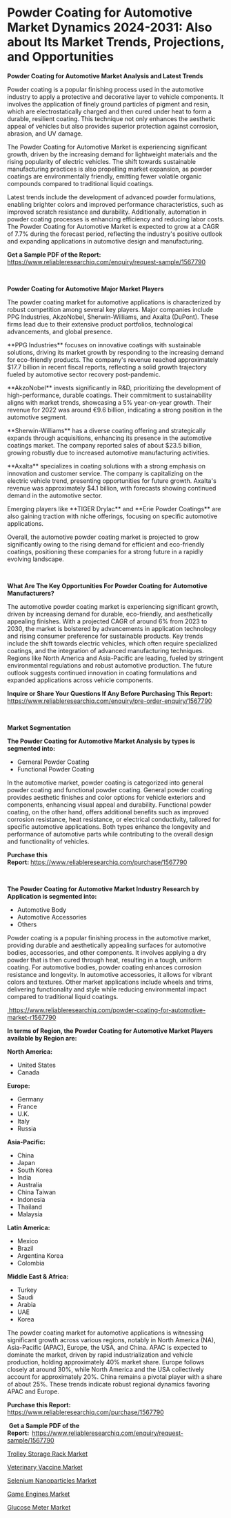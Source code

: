 <p><h1>Powder Coating for Automotive Market Dynamics 2024-2031: Also about Its Market Trends, Projections, and Opportunities</h1></p><p><strong>Powder Coating for Automotive Market Analysis and Latest Trends</strong></p>
<p><p>Powder coating is a popular finishing process used in the automotive industry to apply a protective and decorative layer to vehicle components. It involves the application of finely ground particles of pigment and resin, which are electrostatically charged and then cured under heat to form a durable, resilient coating. This technique not only enhances the aesthetic appeal of vehicles but also provides superior protection against corrosion, abrasion, and UV damage.</p><p>The Powder Coating for Automotive Market is experiencing significant growth, driven by the increasing demand for lightweight materials and the rising popularity of electric vehicles. The shift towards sustainable manufacturing practices is also propelling market expansion, as powder coatings are environmentally friendly, emitting fewer volatile organic compounds compared to traditional liquid coatings.</p><p>Latest trends include the development of advanced powder formulations, enabling brighter colors and improved performance characteristics, such as improved scratch resistance and durability. Additionally, automation in powder coating processes is enhancing efficiency and reducing labor costs. The Powder Coating for Automotive Market is expected to grow at a CAGR of 7.7% during the forecast period, reflecting the industry's positive outlook and expanding applications in automotive design and manufacturing.</p></p>
<p><strong>Get a Sample PDF of the Report:&nbsp;</strong> <a href="https://www.reliableresearchiq.com/enquiry/request-sample/1567790?utm_campaign=104&utm_medium=2&utm_source=Github&utm_content=ia&utm_term=07122024&utm_id=powder-coating-for-automotive">https://www.reliableresearchiq.com/enquiry/request-sample/1567790</a></p>
<p>&nbsp;</p>
<p><strong>Powder Coating for Automotive Major Market Players</strong></p>
<p><p>The powder coating market for automotive applications is characterized by robust competition among several key players. Major companies include PPG Industries, AkzoNobel, Sherwin-Williams, and Axalta (DuPont). These firms lead due to their extensive product portfolios, technological advancements, and global presence.</p><p>**PPG Industries** focuses on innovative coatings with sustainable solutions, driving its market growth by responding to the increasing demand for eco-friendly products. The company's revenue reached approximately $17.7 billion in recent fiscal reports, reflecting a solid growth trajectory fueled by automotive sector recovery post-pandemic.</p><p>**AkzoNobel** invests significantly in R&D, prioritizing the development of high-performance, durable coatings. Their commitment to sustainability aligns with market trends, showcasing a 5% year-on-year growth. Their revenue for 2022 was around €9.6 billion, indicating a strong position in the automotive segment.</p><p>**Sherwin-Williams** has a diverse coating offering and strategically expands through acquisitions, enhancing its presence in the automotive coatings market. The company reported sales of about $23.5 billion, growing robustly due to increased automotive manufacturing activities.</p><p>**Axalta** specializes in coating solutions with a strong emphasis on innovation and customer service. The company is capitalizing on the electric vehicle trend, presenting opportunities for future growth. Axalta's revenue was approximately $4.1 billion, with forecasts showing continued demand in the automotive sector.</p><p>Emerging players like **TIGER Drylac** and **Erie Powder Coatings** are also gaining traction with niche offerings, focusing on specific automotive applications.</p><p>Overall, the automotive powder coating market is projected to grow significantly owing to the rising demand for efficient and eco-friendly coatings, positioning these companies for a strong future in a rapidly evolving landscape.</p></p>
<p>&nbsp;</p>
<p><strong>What Are The Key Opportunities For Powder Coating for Automotive Manufacturers?</strong></p>
<p><p>The automotive powder coating market is experiencing significant growth, driven by increasing demand for durable, eco-friendly, and aesthetically appealing finishes. With a projected CAGR of around 6% from 2023 to 2030, the market is bolstered by advancements in application technology and rising consumer preference for sustainable products. Key trends include the shift towards electric vehicles, which often require specialized coatings, and the integration of advanced manufacturing techniques. Regions like North America and Asia-Pacific are leading, fueled by stringent environmental regulations and robust automotive production. The future outlook suggests continued innovation in coating formulations and expanded applications across vehicle components.</p></p>
<p><strong>Inquire or Share Your Questions If Any Before Purchasing This Report:</strong> <a href="https://www.reliableresearchiq.com/enquiry/pre-order-enquiry/1567790?utm_campaign=104&utm_medium=2&utm_source=Github&utm_content=ia&utm_term=07122024&utm_id=powder-coating-for-automotive">https://www.reliableresearchiq.com/enquiry/pre-order-enquiry/1567790</a></p>
<p>&nbsp;</p>
<p><strong>Market Segmentation</strong></p>
<p><strong>The Powder Coating for Automotive Market Analysis by types is segmented into:</strong></p>
<p><ul><li>Gerneral Powder Coating</li><li>Functional Powder Coating</li></ul></p>
<p><p>In the automotive market, powder coating is categorized into general powder coating and functional powder coating. General powder coating provides aesthetic finishes and color options for vehicle exteriors and components, enhancing visual appeal and durability. Functional powder coating, on the other hand, offers additional benefits such as improved corrosion resistance, heat resistance, or electrical conductivity, tailored for specific automotive applications. Both types enhance the longevity and performance of automotive parts while contributing to the overall design and functionality of vehicles.</p></p>
<p><strong>Purchase this Report:&nbsp;</strong><a href="https://www.reliableresearchiq.com/purchase/1567790?utm_campaign=104&utm_medium=2&utm_source=Github&utm_content=ia&utm_term=07122024&utm_id=powder-coating-for-automotive">https://www.reliableresearchiq.com/purchase/1567790</a></p>
<p>&nbsp;</p>
<p><strong>The Powder Coating for Automotive Market Industry Research by Application is segmented into:</strong></p>
<p><ul><li>Automotive Body</li><li>Automotive Accessories</li><li>Others</li></ul></p>
<p><p>Powder coating is a popular finishing process in the automotive market, providing durable and aesthetically appealing surfaces for automotive bodies, accessories, and other components. It involves applying a dry powder that is then cured through heat, resulting in a tough, uniform coating. For automotive bodies, powder coating enhances corrosion resistance and longevity. In automotive accessories, it allows for vibrant colors and textures. Other market applications include wheels and trims, delivering functionality and style while reducing environmental impact compared to traditional liquid coatings.</p></p>
<p><a href="https://www.reliableresearchiq.com/powder-coating-for-automotive-market-r1567790?utm_campaign=104&utm_medium=2&utm_source=Github&utm_content=ia&utm_term=07122024&utm_id=powder-coating-for-automotive">&nbsp;https://www.reliableresearchiq.com/powder-coating-for-automotive-market-r1567790</a></p>
<p><strong>In terms of Region, the Powder Coating for Automotive Market Players available by Region are:</strong></p>
<p>
    <p> <strong> North America: </strong>
        <ul>
            <li>United States</li>
            <li>Canada</li>
        </ul>
        </p> 
    <p> <strong> Europe: </strong>
        <ul>
            <li>Germany</li>
            <li>France</li>
            <li>U.K.</li>
            <li>Italy</li>
            <li>Russia</li>
        </ul>
        </p> 
    <p> <strong> Asia-Pacific: </strong>
        <ul>
            <li>China</li>
            <li>Japan</li>
            <li>South Korea</li>
            <li>India</li>
            <li>Australia</li>
            <li>China Taiwan</li>
            <li>Indonesia</li>
            <li>Thailand</li>
            <li>Malaysia</li>
        </ul>
        </p> 
    <p> <strong> Latin America: </strong>
        <ul>
            <li>Mexico</li>
            <li>Brazil</li>
            <li>Argentina Korea</li>
            <li>Colombia</li>
        </ul>
        </p> 
    <p> <strong> Middle East & Africa: </strong>
        <ul>
            <li>Turkey</li>
            <li>Saudi</li>
            <li>Arabia</li>
            <li>UAE</li>
            <li>Korea</li>
        </ul>
    </p>
    </p>
<p><p>The powder coating market for automotive applications is witnessing significant growth across various regions, notably in North America (NA), Asia-Pacific (APAC), Europe, the USA, and China. APAC is expected to dominate the market, driven by rapid industrialization and vehicle production, holding approximately 40% market share. Europe follows closely at around 30%, while North America and the USA collectively account for approximately 20%. China remains a pivotal player with a share of about 25%. These trends indicate robust regional dynamics favoring APAC and Europe.</p></p>
<p><strong>Purchase this Report: </strong><a href="https://www.reliableresearchiq.com/purchase/1567790?utm_campaign=104&utm_medium=2&utm_source=Github&utm_content=ia&utm_term=07122024&utm_id=powder-coating-for-automotive">https://www.reliableresearchiq.com/purchase/1567790</a></p>
<p>&nbsp;<strong>Get a Sample PDF of the Report:&nbsp;&nbsp;</strong><a href="https://www.reliableresearchiq.com/enquiry/request-sample/1567790?utm_campaign=104&utm_medium=2&utm_source=Github&utm_content=ia&utm_term=07122024&utm_id=powder-coating-for-automotive">https://www.reliableresearchiq.com/enquiry/request-sample/1567790</a></p>
<p><strong></strong></p>
<p><p><a href="https://issuu.com/reportprime-2/docs/trolley-storage-rack-market-size-2030.pptx?utm_campaign=104&utm_medium=2&utm_source=Github&utm_content=ia&utm_term=07122024&utm_id=powder-coating-for-automotive">Trolley Storage Rack Market</a></p><p><a href="https://www.linkedin.com/pulse/global-veterinary-vaccine-market-forecast-2024-2031-trends-8wy5f?utm_campaign=104&utm_medium=2&utm_source=Github&utm_content=ia&utm_term=07122024&utm_id=powder-coating-for-automotive">Veterinary Vaccine Market</a></p><p><a href="https://issuu.com/reportprime-2/docs/selenium-nanoparticles-market-size-2030.pptx?utm_campaign=104&utm_medium=2&utm_source=Github&utm_content=ia&utm_term=07122024&utm_id=powder-coating-for-automotive">Selenium Nanoparticles Market</a></p><p><a href="https://www.linkedin.com/pulse/based-recent-analysis-game-engines-market-expected-grow-1dtbf?utm_campaign=104&utm_medium=2&utm_source=Github&utm_content=ia&utm_term=07122024&utm_id=powder-coating-for-automotive">Game Engines Market</a></p><p><a href="https://www.linkedin.com/pulse/detailed-market-research-glucose-meter-analysis-cagr-agzef?utm_campaign=104&utm_medium=2&utm_source=Github&utm_content=ia&utm_term=07122024&utm_id=powder-coating-for-automotive">Glucose Meter Market</a></p></p>